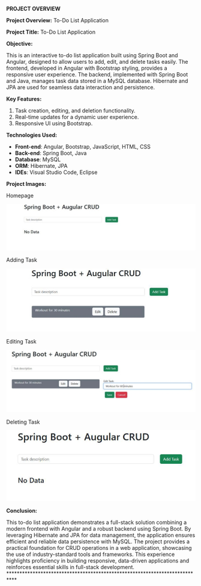 ﻿**PROJECT OVERVIEW**

**Project Overview:** To-Do List Application

**Project Title:** To-Do List Application

**Objective:**

This is an interactive to-do list application built using Spring Boot and Angular, designed to allow users to add, edit, and delete tasks easily. The frontend, developed in Angular with Bootstrap styling, provides a responsive user experience. The backend, implemented with Spring Boot and Java, manages task data stored in a MySQL database. Hibernate and JPA are used for seamless data interaction and persistence.

**Key Features:**

1. Task creation, editing, and deletion functionality.
1. Real-time updates for a dynamic user experience.
1. Responsive UI using Bootstrap.

**Technologies Used:**

- **Front-end**: Angular, Bootstrap, JavaScript, HTML, CSS
- **Back-end**: Spring Boot, Java
- **Database**: MySQL
- **ORM**: Hibernate, JPA
- **IDEs**: Visual Studio Code, Eclipse

**Project Images:**

Homepage

![](./readMeImages/Aspose.Words.0064cac2-33bd-434d-bbf3-4f1746c9f0d1.001.jpeg)

Adding Task

![](./readMeImages/Aspose.Words.0064cac2-33bd-434d-bbf3-4f1746c9f0d1.002.jpeg)

Editing Task

![](./readMeImages/Aspose.Words.0064cac2-33bd-434d-bbf3-4f1746c9f0d1.003.jpeg)

Deleting Task

![](./readMeImages/Aspose.Words.0064cac2-33bd-434d-bbf3-4f1746c9f0d1.004.png)

**Conclusion:**

This to-do list application demonstrates a full-stack solution combining a modern frontend with Angular and a robust backend using Spring Boot. By leveraging Hibernate and JPA for data management, the application ensures efficient and reliable data persistence with MySQL. The project provides a practical foundation for CRUD operations in a web application, showcasing the use of industry-standard tools and frameworks. This experience highlights proficiency in building responsive, data-driven applications and reinforces essential skills in full-stack development. \*\*\*\*\*\*\*\*\*\*\*\*\*\*\*\*\*\*\*\*\*\*\*\*\*\*\*\*\*\*\*\*\*\*\*\*\*\*\*\*\*\*\*\*\*\*\*\*\*\*\*\*\*\*\*\*\*\*\*\*\*\*\*\*\*\*\*\*\*\*\*\*\*\*\*
